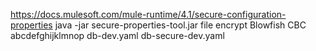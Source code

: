 https://docs.mulesoft.com/mule-runtime/4.1/secure-configuration-properties
java -jar secure-properties-tool.jar file encrypt Blowfish CBC abcdefghijklmnop db-dev.yaml db-secure-dev.yaml